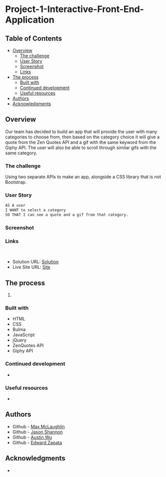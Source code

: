 # Project-1-Interactive-Front-End-Application

## Table of Contents

- [Overview](#overview)
  - [The challenge](#the-challenge)
  - [User Story](#user-story)
  - [Screenshot](#screenshot)
  - [Links](#links)
- [The process](#the-process)
  - [Built with](#built-with)
  - [Continued development](#continued-development)
  - [Useful resources](#useful-resources)
- [Authors](#authors)
- [Acknowledgments](#acknowledgments)
  ​

## Overview

Our team has decided to build an app that will provide the user with many categories to choose from, then based on the category choice it will give a quote from the Zen Quotes API and a gif with the same keyword from the Giphy API. The user will also be able to scroll through similar gifs with the same category.
​

### The challenge

Using two separate APIs to make an app, alongside a CSS library that is not Bootstrap.

### User Story

```markdown
AS A user
I WANT to select a category
SO THAT I can see a quote and a gif from that category.
```

### Screenshot

### Links

​

- Solution URL: [Solution](https://github.com/jshannon33/Project-1-Interactive-Front-End-Application)
- Live Site URL: [Site]()
  ​

## The process

1.

### Built with

- HTML
- CSS
- Bulma
- JavaScript
- jQuery
- ZenQuotes API
- Giphy API

### Continued development

-

### Useful resources

-

## Authors

- Github - [Max McLaughlin](https://github.com/lafflin)
- Github - [Jason Shannon](https://github.com/jshannon33)
- Github - [Austin Wu](https://github.com/austibb)
- Github - [Edward Zapata](https://github.com/edward0306)

## Acknowledgments

-
